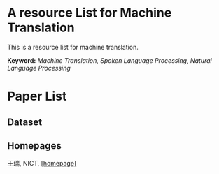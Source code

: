 # A resource List for Machine Translation 
This is a resource list for machine translation. 

**Keyword:** *Machine Translation, Spoken Language Processing, Natural Language Processing*

# Paper List

## Dataset

## Homepages
王瑞, NICT, [[homepage]](https://wangruinlp.github.io)

